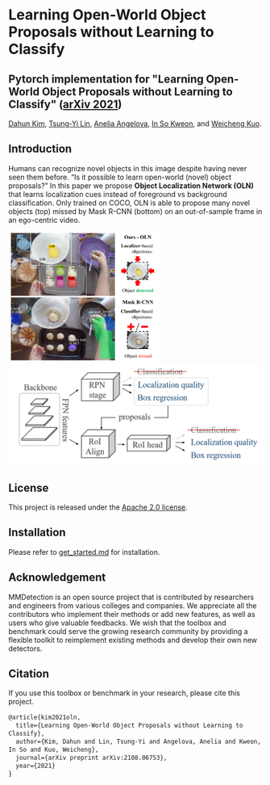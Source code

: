 
# Learning Open-World Object Proposals without Learning to Classify

## Pytorch implementation for "Learning Open-World Object Proposals without Learning to Classify" ([arXiv 2021](https://arxiv.org/abs/2108.06753)) <br/>

[Dahun Kim](https://mcahny.github.io/), [Tsung-Yi Lin](https://scholar.google.com/citations?user=_BPdgV0AAAAJ), [Anelia Angelova](https://scholar.google.co.kr/citations?user=nkmDOPgAAAAJ), [In So Kweon](https://rcv.kaist.ac.kr), and [Weicheng Kuo](https://weichengkuo.github.io/).


## Introduction

Humans can recognize novel objects in this image despite having never seen them  before. “Is it possible to learn open-world (novel) object proposals?” In this paper we propose **Object Localization Network (OLN)** that learns localization cues instead of foreground vs background classification. Only trained on COCO, OLN is able to propose many novel objects (top) missed by Mask R-CNN (bottom) on an out-of-sample frame in an ego-centric video.

<img src="./images/epic.png" width="300"> <img src="./images/oln_overview.png" width="600"> <br/>

## License

This project is released under the [Apache 2.0 license](LICENSE).

## Installation

Please refer to [get_started.md](docs/get_started.md) for installation.

## Acknowledgement

MMDetection is an open source project that is contributed by researchers and engineers from various colleges and companies. We appreciate all the contributors who implement their methods or add new features, as well as users who give valuable feedbacks.
We wish that the toolbox and benchmark could serve the growing research community by providing a flexible toolkit to reimplement existing methods and develop their own new detectors.

## Citation

If you use this toolbox or benchmark in your research, please cite this project.

```
@article{kim2021oln,
  title={Learning Open-World Object Proposals without Learning to Classify},
  author={Kim, Dahun and Lin, Tsung-Yi and Angelova, Anelia and Kweon, In So and Kuo, Weicheng},
  journal={arXiv preprint arXiv:2108.06753},
  year={2021}
}
```
